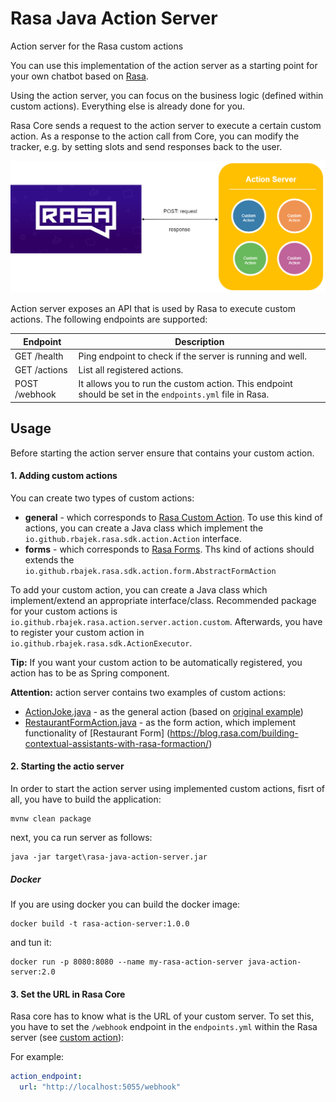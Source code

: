 # Rasa Java Action Server
Action server for the Rasa custom actions

You can use this implementation of the action server as a starting point for your own chatbot based on [Rasa](https://rasa.com/).

Using the action server, you can focus on the business logic (defined within custom actions). Everything else is already done for you.

Rasa Core sends a request to the action server to execute a certain custom action. As a response to the action call from Core, you can modify the tracker, e.g. by setting slots and send responses back to the user.

![Action Server](doc/rasa_java_action_server.png)

Action server exposes an API that is used by Rasa to execute custom actions. The following endpoints are supported:

| Endpoint    | Description           |
|----------------|-----------------------------------|
| GET /health        | Ping endpoint to check if the server is running and well.              |
| GET /actions        | List all registered actions.              |
| POST /webhook        | It allows you to run the custom action. This endpoint should be set in the ``endpoints.yml`` file in Rasa.              |

## Usage

Before starting the action server ensure that contains your custom action.

#### 1. Adding custom actions

You can create two types of custom actions:
- **general** - which corresponds to [Rasa Custom Action](https://rasa.com/docs/rasa/core/actions/#custom-actions). To use this kind of actions, you can create a Java class which implement the ``io.github.rbajek.rasa.sdk.action.Action`` interface.
- **forms** - which corresponds to [Rasa Forms](https://rasa.com/docs/rasa/core/forms/). Ths kind of actions should extends the ``io.github.rbajek.rasa.sdk.action.form.AbstractFormAction``

To add your custom action, you can create a Java class which implement/extend an appropriate interface/class. Recommended package for your custom actions is ``io.github.rbajek.rasa.action.server.action.custom``. Afterwards, you have to register your custom action in ``io.github.rbajek.rasa.sdk.ActionExecutor``. 

**Tip:** If you want your custom action to be automatically registered, you action has to be as Spring component.


**Attention:** action server contains two examples of custom actions:
- [ActionJoke.java](https://github.com/rbajek/rasa-java-action-server/blob/master/src/main/java/io/github/rbajek/rasa/action/server/action/custom/joke/ActionJoke.java) - as the general action (based on [original example](https://rasa.com/docs/rasa/user-guide/running-rasa-with-docker/#creating-a-custom-action))
- [RestaurantFormAction.java](https://github.com/rbajek/rasa-java-action-server/blob/master/src/main/java/io/github/rbajek/rasa/action/server/action/custom/form/restaurant/RestaurantFormAction.java) - as the form action, which implement functionality of [Restaurant Form] (https://blog.rasa.com/building-contextual-assistants-with-rasa-formaction/)

#### 2. Starting the actio server

In order to start the action server using implemented custom actions, fisrt of all, you have to build the application:

```
mvnw clean package
```

next, you ca run server as follows:

```
java -jar target\rasa-java-action-server.jar
```

##### Docker

If you are using docker you can build the docker image:

```
docker build -t rasa-action-server:1.0.0
```

and tun it:

```
docker run -p 8080:8080 --name my-rasa-action-server java-action-server:2.0
```

#### 3. Set the URL in Rasa Core

Rasa core has to know what is the URL of your custom server. To set this, you have to set the ``/webhook`` endpoint in the ``endpoints.yml`` within the Rasa server (see [custom action](https://rasa.com/docs/rasa/core/actions/#custom-actions)):

For example:

```yml
action_endpoint:
  url: "http://localhost:5055/webhook"
```
